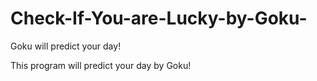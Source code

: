 # Check-If-You-are-Lucky-by-Goku-
Goku will predict your day!


This program will predict your day by Goku!
